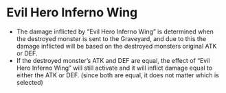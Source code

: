 # Evil Hero Inferno Wing

*   The damage inflicted by “Evil Hero Inferno Wing” is determined when the destroyed monster is sent to the Graveyard, and due to this the damage inflicted will be based on the destroyed monsters original ATK or DEF.
*   If the destroyed monster’s ATK and DEF are equal, the effect of “Evil Hero Inferno Wing” will still activate and it will inflict damage equal to either the ATK or DEF. (since both are equal, it does not matter which is selected)
